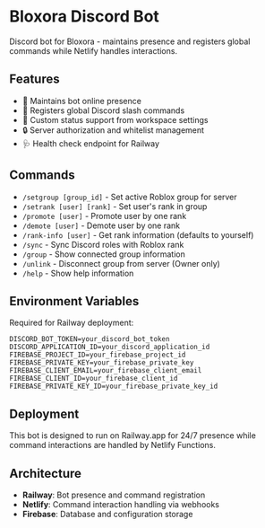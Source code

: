 # Bloxora Discord Bot

Discord bot for Bloxora - maintains presence and registers global commands while Netlify handles interactions.

## Features

- 🤖 Maintains bot online presence
- 📝 Registers global Discord slash commands
- 🎨 Custom status support from workspace settings
- 🔒 Server authorization and whitelist management
- 🩺 Health check endpoint for Railway

## Commands

- `/setgroup [group_id]` - Set active Roblox group for server
- `/setrank [user] [rank]` - Set user's rank in group
- `/promote [user]` - Promote user by one rank
- `/demote [user]` - Demote user by one rank
- `/rank-info [user]` - Get rank information (defaults to yourself)
- `/sync` - Sync Discord roles with Roblox rank
- `/group` - Show connected group information
- `/unlink` - Disconnect group from server (Owner only)
- `/help` - Show help information

## Environment Variables

Required for Railway deployment:

```
DISCORD_BOT_TOKEN=your_discord_bot_token
DISCORD_APPLICATION_ID=your_discord_application_id
FIREBASE_PROJECT_ID=your_firebase_project_id
FIREBASE_PRIVATE_KEY=your_firebase_private_key
FIREBASE_CLIENT_EMAIL=your_firebase_client_email
FIREBASE_CLIENT_ID=your_firebase_client_id
FIREBASE_PRIVATE_KEY_ID=your_firebase_private_key_id
```

## Deployment

This bot is designed to run on Railway.app for 24/7 presence while command interactions are handled by Netlify Functions.

## Architecture

- **Railway**: Bot presence and command registration
- **Netlify**: Command interaction handling via webhooks
- **Firebase**: Database and configuration storage
